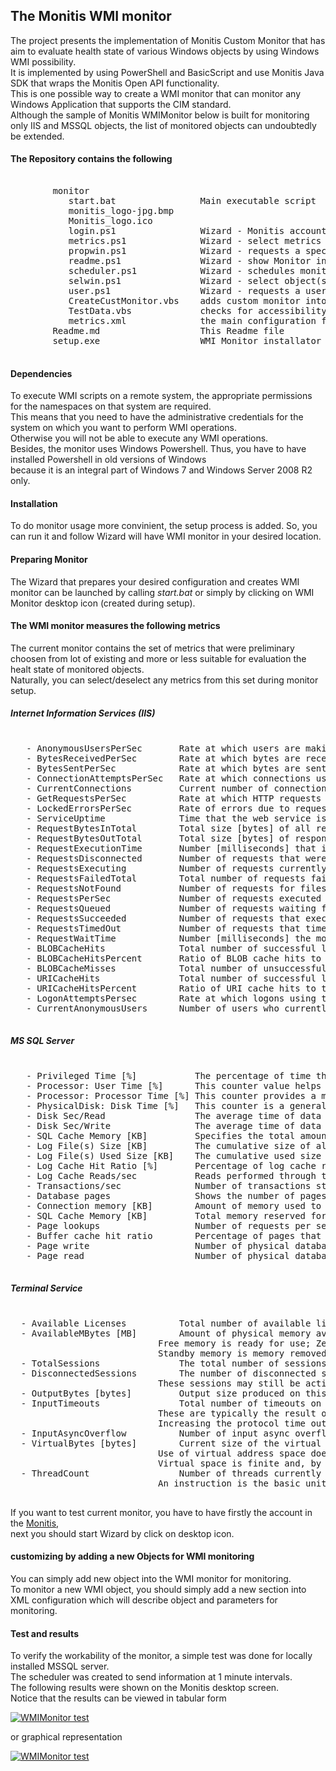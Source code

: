 ## The Monitis WMI monitor ##

The project presents the implementation of Monitis Custom Monitor that has aim to evaluate health state of various Windows objects by using Windows WMI possibility.  
It is implemented by using PowerShell and BasicScript and use Monitis Java SDK that wraps the Monitis Open API functionality.  
This is one possible way to create a WMI monitor that can monitor any Windows Application that supports the CIM standard.  
Although the sample of Monitis WMIMonitor below is built for monitoring only IIS and MSSQL objects, the list of monitored objects can undoubtedly be extended.

#### The Repository contains the following ####

<pre markdown="1">

        monitor
           start.bat                Main executable script
           monitis_logo-jpg.bmp
           Monitis_logo.ico
           login.ps1                Wizard - Monitis account credentials checker
           metrics.ps1              Wizard - select metrics for monitoring
           propwin.ps1              Wizard - requests a specific data for monitor and monitored object
           readme.ps1               Wizard - show Monitor info 
           scheduler.ps1            Wizard - schedules monitor by creating the Windows scheduler task 
           selwin.ps1               Wizard - select object(s) to monitor
           user.ps1                 Wizard - requests a user credentials for Windows
           CreateCustMonitor.vbs    adds custom monitor into Monitis and push results
           TestData.vbs             checks for accessibility of the monitoring object and metrics availability
           metrics.xml              the main configuration file
        Readme.md                   This Readme file
        setup.exe                   WMI Monitor installator

</pre>


#### Dependencies ####

To execute WMI scripts on a remote system, the appropriate permissions for the namespaces on that system are required.  
This means that you need to have the administrative credentials for the system on which you want to perform WMI operations.  
Otherwise you will not be able to execute any WMI operations.  
Besides, the monitor uses Windows Powershell. Thus, you have to have installed Powershell in old versions of Windows  
because it is an integral part of Windows 7 and Windows Server 2008 R2 only. 

#### Installation ####

To do monitor usage more convinient, the setup process is added. So, you can run it and follow Wizard will have WMI monitor in your desired location.

#### Preparing Monitor ####

The Wizard that prepares your desired configuration and creates WMI monitor can be launched by calling _start.bat_ or simply by clicking on WMI Monitor desktop icon (created during setup).  

#### The WMI monitor measures the following metrics ####

The current monitor contains the set of metrics that were preliminary choosen from lot of existing and more or less suitable for evaluation the healt state of monitored objects.  
Naturally, you can select/deselect any metrics from this set during monitor setup.  

##### Internet Information Services (IIS) #####

<pre markdown="1">

   - AnonymousUsersPerSec       Rate at which users are making anonymous connections using the web service.
   - BytesReceivedPerSec        Rate at which bytes are received by the web service.
   - BytesSentPerSec            Rate at which bytes are sent by the web service.
   - ConnectionAttemptsPerSec   Rate at which connections using the web service are being attempted.
   - CurrentConnections         Current number of connections established with the web service.
   - GetRequestsPerSec          Rate at which HTTP requests using the GET method are made. 
   - LockedErrorsPerSec         Rate of errors due to requests that cannot be satisfied by the server because the requested document was locked (generally 423 HTTP error code).
   - ServiceUptime              Time that the web service is available to users.
   - RequestBytesInTotal        Total size [bytes] of all requests.
   - RequestBytesOutTotal       Total size [bytes] of responses (not including HTTP response headers).
   - RequestExecutionTime       Number [milliseconds] that it took to execute the most recent request.
   - RequestsDisconnected       Number of requests that were disconnected due to communication failure.
   - RequestsExecuting          Number of requests currently executing.
   - RequestsFailedTotal        Total number of requests failed due to errors, authorization failure, and rejections.
   - RequestsNotFound           Number of requests for files that were not found.
   - RequestsPerSec             Number of requests executed per second.
   - RequestsQueued             Number of requests waiting for service from the queue.
   - RequestsSucceeded          Number of requests that executed successfully.
   - RequestsTimedOut           Number of requests that timed out.
   - RequestWaitTime            Number [milliseconds] the most recent request was waiting in the queue.
   - BLOBCacheHits              Total number of successful lookups in the BLOB cache.
   - BLOBCacheHitsPercent       Ratio of BLOB cache hits to total cache requests.
   - BLOBCacheMisses            Total number of unsuccessful lookups in the BLOB cache.
   - URICacheHits               Total number of successful lookups in the URI cache.
   - URICacheHitsPercent        Ratio of URI cache hits to total cache requests.
   - LogonAttemptsPersec        Rate at which logons using the web service are being attempted.
   - CurrentAnonymousUsers      Number of users who currently have an anonymous connection.

</pre>

##### MS SQL Server #####

<pre markdown="1">

   - Privileged Time [%]           The percentage of time the processor spends on execution of Windows kernel commands, such as processing of MSSQL I/O requests
   - Processor: User Time [%]      This counter value helps to determine the kind of processing that is affecting the system.
   - Processor: Processor Time [%] This counter provides a measure of how much time the processor actually spends working on productive threads and how often it was busy servicing requests.
   - PhysicalDisk: Disk Time [%]   This counter is a general mark of how busy the disk is
   - Disk Sec/Read                 The average time of data reads from the disk
   - Disk Sec/Write                The average time of data writes to the disk
   - SQL Cache Memory [KB]         Specifies the total amount of dynamic memory the server is using for the dynamic SQL cache
   - Log File(s) Size [KB]         The cumulative size of all the log files in the database.
   - Log File(s) Used Size [KB]    The cumulative used size of all the log files in the database.
   - Log Cache Hit Ratio [%]       Percentage of log cache reads that were satisfied from the log cache.
   - Log Cache Reads/sec           Reads performed through the log manager cache.
   - Transactions/sec              Number of transactions started for the database.
   - Database pages                Shows the number of pages that constitute the SQL data cache.
   - Connection memory [KB]        Amount of memory used to maintain the connections.
   - SQL Cache Memory [KB]         Total memory reserved for dynamic SQL statements.
   - Page lookups                  Number of requests per second to find the page in the buffer pool.
   - Buffer cache hit ratio        Percentage of pages that were found in the buffer pool without having to incur a read from disk.
   - Page write                    Number of physical database page writes issued.
   - Page read                     Number of physical database page reads issued.

</pre>

##### Terminal Service #####

<pre markdown="1">

  - Available Licenses          Total number of available licenses in the Remote Desktop Services license key pack.
  - AvailableMBytes [MB]        Amount of physical memory available to processes running on the computer calculated by summing space on the Zeroed, Free, and Standby memory lists. 
                            Free memory is ready for use; Zeroed memory contains memory pages filled with zeros to prevent later processes from seeing data used by a previous process. 
                            Standby memory is memory removed from a process' working set (its physical memory), but is still available to be recalled.
  - TotalSessions               The total number of sessions on the current server including both connected and disconnected sessions.
  - DisconnectedSessions        The number of disconnected sessions on the current server. 
                            These sessions may still be actively consuming server resources, however they currently have no network connection with a client.
  - OutputBytes [bytes]         Output size produced on this session including all protocol overhead.
  - InputTimeouts               Total number of timeouts on the communication line as seen from the client side of the connection. 
                            These are typically the result of a noisy line. On some high latency networks, this could be the result of the protocol time out being too short. 
                            Increasing the protocol time out on these types of lines improves performance by reducing unnecessary repeat transmissions.
  - InputAsyncOverflow          Number of input async overflow errors. These can be caused by a insufficient buffer size available on the host.
  - VirtualBytes [bytes]        Current size of the virtual address space the process is using. 
                            Use of virtual address space does not necessarily imply corresponding use of either disk or main memory pages. 
                            Virtual space is finite and, by using too much, the process can limit its ability to load libraries.
  - ThreadCount                 Number of threads currently active in this process. 
                            An instruction is the basic unit of execution in a processor, and a thread is the object that executes instructions.

</pre>

If you want to test current monitor, you have to have firstly the account in the [Monitis](http://www.monitis.com),   
next you should start Wizard by click on desktop icon.

#### customizing by adding a new Objects for WMI monitoring ####

You can simply add new object into the WMI monitor for monitoring.  
To monitor a new WMI object, you should simply add a new section into XML configuration which will describe object and parameters for monitoring.  

#### Test and results ####

To verify the workability of the monitor, a simple test was done for locally installed MSSQL server.  
The scheduler was created to send information at 1 minute intervals.  
The following results were shown on the Monitis desktop screen.  
Notice that the results can be viewed in tabular form  

<a href="http://i.imgur.com/DLW6H"><img src="http://i.imgur.com/DLW6H.jpg" title="WMIMonitor test" /></a>

or graphical representation

<a href="http://i.imgur.com/0ypr9"><img src="http://i.imgur.com/0ypr9.jpg" title="WMIMonitor test" /></a>


